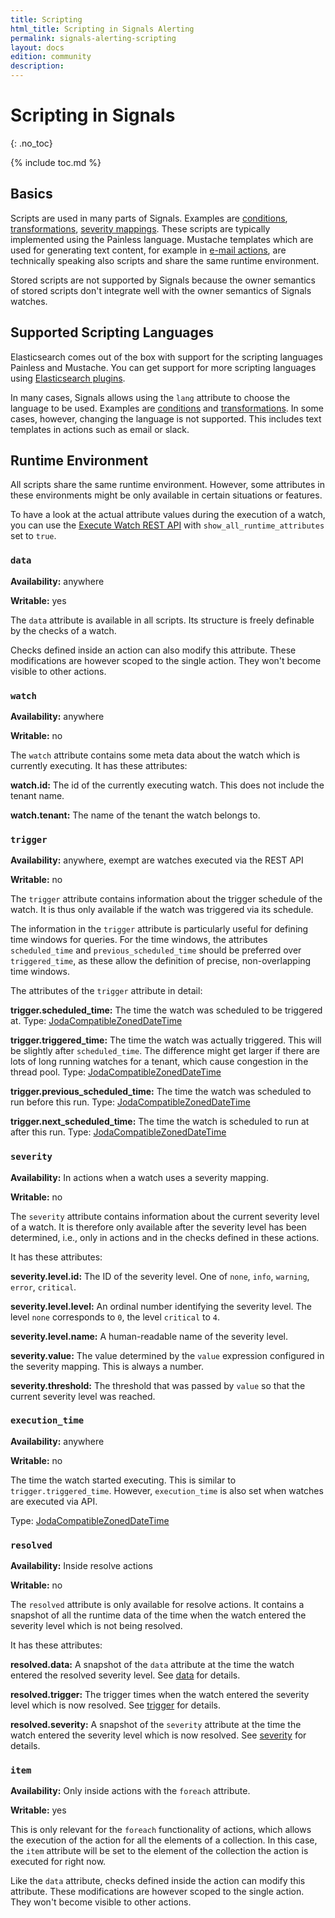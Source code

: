 ```yaml
---
title: Scripting
html_title: Scripting in Signals Alerting
permalink: signals-alerting-scripting
layout: docs
edition: community
description:
---
```

<!--- Copyright 2022 floragunn GmbH -->

# Scripting in Signals
{: .no_toc}

{% include toc.md %}

## Basics

Scripts are used in many parts of Signals. Examples are [conditions](conditions.md), [transformations](transformations.md), [severity mappings](severity.md). These scripts are typically implemented using the Painless language. Mustache templates which are used for generating text content, for example in [e-mail actions](actions_email.md), are technically speaking also scripts and share the same runtime environment.

Stored scripts are not supported by Signals because the owner semantics of stored scripts don't integrate well with the owner semantics of Signals watches.

## Supported Scripting Languages

Elasticsearch comes out of the box with support for the scripting languages Painless and Mustache. You can get support for more scripting languages using [Elasticsearch plugins](https://www.elastic.co/guide/en/elasticsearch/reference/master/modules-scripting-engine.html).

In many cases, Signals allows using the `lang` attribute to choose the language to be used. Examples are [conditions](conditions.md) and [transformations](transformations_overview.md). In some cases, however, changing the language is not supported. This includes text templates in actions such as email or slack.

## Runtime Environment

All scripts share the same runtime environment. However, some attributes in these environments might be only available in certain situations or features.

To have a look at the actual attribute values during the execution of a watch, you can use the [Execute Watch REST API](rest_api_watch_execute.md) with `show_all_runtime_attributes` set to `true`. 

### `data` 

**Availability:** anywhere

**Writable:** yes

The `data` attribute is available in all scripts. Its structure is freely definable by the checks of a watch.

Checks defined inside an action can also modify this attribute. These modifications are however scoped to the single action. They won't become visible to other actions.

### `watch`

**Availability:** anywhere

**Writable:** no

The `watch` attribute contains some meta data about the watch which is currently executing. It has these attributes:

**watch.id:** The id of the currently executing watch. This does not include the tenant name.

**watch.tenant:** The name of the tenant the watch belongs to.

### `trigger`

**Availability:** anywhere, exempt are watches executed via the REST API

**Writable:** no

The `trigger` attribute contains information about the trigger schedule of the watch. It is thus only available if the watch was triggered via its schedule. 

The information in the `trigger` attribute is particularly useful for defining time windows for queries. For the time windows, the attributes `scheduled_time` and `previous_scheduled_time` should be preferred over `triggered_time`, as these allow the definition of precise, non-overlapping time windows.

The attributes of the `trigger`  attribute in detail:

**trigger.scheduled_time:** The time the watch was scheduled to be triggered at. Type: [JodaCompatibleZonedDateTime](https://www.elastic.co/guide/en/elasticsearch/painless/master/painless-api-reference-shared-org-elasticsearch-script.html#painless-api-reference-shared-JodaCompatibleZonedDateTime)

**trigger.triggered_time:** The time the watch was actually triggered. This will be slightly after `scheduled_time`. The difference might get larger if there are lots of long running watches for a tenant, which cause congestion in the thread pool. Type: [JodaCompatibleZonedDateTime](https://www.elastic.co/guide/en/elasticsearch/painless/master/painless-api-reference-shared-org-elasticsearch-script.html#painless-api-reference-shared-JodaCompatibleZonedDateTime)

**trigger.previous_scheduled_time:** The time the watch was scheduled to run before this run. Type: [JodaCompatibleZonedDateTime](https://www.elastic.co/guide/en/elasticsearch/painless/master/painless-api-reference-shared-org-elasticsearch-script.html#painless-api-reference-shared-JodaCompatibleZonedDateTime)

**trigger.next_scheduled_time:** The time the watch is scheduled to run at after this run. Type: [JodaCompatibleZonedDateTime](https://www.elastic.co/guide/en/elasticsearch/painless/master/painless-api-reference-shared-org-elasticsearch-script.html#painless-api-reference-shared-JodaCompatibleZonedDateTime)

### `severity`

**Availability:** In actions when a watch uses a severity mapping.

**Writable:** no

The `severity` attribute contains information about the current severity level of a watch. It is therefore only available after the severity level has been determined, i.e., only in actions and in the checks defined in these actions.

It has these attributes:

**severity.level.id:** The ID of the severity level. One of `none`, `info`, `warning`, `error`, `critical`. 

**severity.level.level:** An ordinal number identifying the severity level. The level `none` corresponds to `0`, the level `critical` to `4`.

**severity.level.name:** A human-readable name of the severity level.

**severity.value:** The value determined by the `value` expression configured in the severity mapping. This is always a number.

**severity.threshold:** The threshold that was passed by `value` so that the current severity level was reached.



### `execution_time`  

**Availability:** anywhere

**Writable:** no

The time the watch started executing. This is similar to `trigger.triggered_time`. However, `execution_time` is also set when watches are executed via API.

Type: [JodaCompatibleZonedDateTime](https://www.elastic.co/guide/en/elasticsearch/painless/master/painless-api-reference-shared-org-elasticsearch-script.html#painless-api-reference-shared-JodaCompatibleZonedDateTime)


### `resolved` 

**Availability:** Inside resolve actions

**Writable:** no

The `resolved` attribute is only available for resolve actions. It contains a snapshot of all the runtime data of the time when the watch entered the severity level which is not being resolved.

It has these attributes:

**resolved.data:** A snapshot of the `data` attribute at the time the watch entered the resolved severity level. See [data](#data) for details.

**resolved.trigger:** The trigger times when the watch entered the severity level which is now resolved. See  [trigger](#trigger) for details.

**resolved.severity:** A snapshot of the `severity` attribute at the time the watch entered the severity level which is now resolved. See [severity](#severity) for details.


### `item` 

**Availability:** Only inside actions with the `foreach` attribute.

**Writable:** yes

This is only relevant for the `foreach` functionality of actions, which allows the execution of the action for all the elements of a collection. In this case, the `item` attribute will be set to the element of the collection the action is executed for right now. 

Like the `data` attribute, checks defined inside the action can modify this attribute. These modifications are however scoped to the single action. They won't become visible to other actions.



